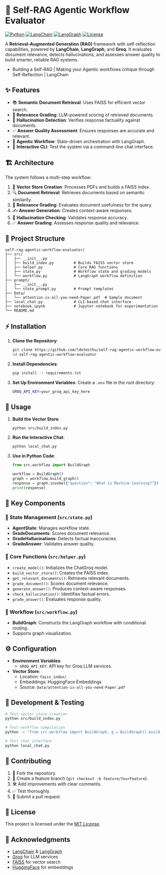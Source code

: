 # 🤖 Self-RAG Agentic Workflow Evaluator

[![Python](https://img.shields.io/badge/Python-3.9%2B-blue.svg)](https://www.python.org/)
[![LangChain](https://img.shields.io/badge/LangChain-Framework-green.svg)](https://www.langchain.com/)
[![LangGraph](https://img.shields.io/badge/LangGraph-Workflow-orange.svg)](https://www.langchain.com/langgraph)
[![License](https://img.shields.io/badge/License-MIT-purple.svg)](LICENSE)

A **Retrieval-Augmented Generation (RAG)** framework with self-reflection capabilities, powered by **LangChain**, **LangGraph**, and **Groq**. It evaluates document relevance, detects hallucinations, and assesses answer quality to build smarter, reliable RAG systems.

* Building a Self-RAG | Making your Agentic workflows critique through Self-Reflection | LangChain

## ✨ Features

- 📚 **Semantic Document Retrieval**: Uses FAISS for efficient vector search.
- 🎯 **Relevance Grading**: LLM-powered scoring of retrieved documents.
- 🚨 **Hallucination Detection**: Verifies response factuality against documents.
- ✅ **Answer Quality Assessment**: Ensures responses are accurate and relevant.
- 🔄 **Agentic Workflow**: State-driven orchestration with LangGraph.
- 💬 **Interactive CLI**: Test the system via a command-line chat interface.

## 🏗️ Architecture

The system follows a multi-step workflow:

1. 📂 **Vector Store Creation**: Processes PDFs and builds a FAISS index.
2. 🔍 **Document Retrieval**: Retrieves documents based on semantic similarity.
3. 🎯 **Relevance Grading**: Evaluates document usefulness for the query.
4. ✍️ **Answer Generation**: Creates context-aware responses.
5. 🚨 **Hallucination Checking**: Validates response accuracy.
6. ✅ **Answer Grading**: Assesses response quality and relevance.

## 📂 Project Structure

```
self-rag-agentic-workflow-evaluator/
├── src/
│   ├── __init__.py
│   ├── build_index.py         # Builds FAISS vector store
│   ├── helper.py              # Core RAG functions
│   ├── state.py               # Workflow state and grading models
│   └── workflow.py            # LangGraph workflow definition
├── prompt/
│   ├── __init__.py
│   └── state_prompt.py        # Prompt templates
├── Data/
│   └── attention-is-all-you-need-Paper.pdf  # Sample document
├── local_chat.py              # CLI-based chat interface
├── notebook.ipynb             # Jupyter notebook for experimentation
└── README.md
```

## ⚡ Installation

1. **Clone the Repository**:
   ```bash
   git clone https://github.com/ldotmithu/self-rag-agentic-workflow-evaluator.git
   cd self-rag-agentic-workflow-evaluator
   ```

2. **Install Dependencies**:
   ```bash
   pip install -r requirements.txt
   ```

3. **Set Up Environment Variables**:
   Create a `.env` file in the root directory:
   ```bash
   GROQ_API_KEY=your_groq_api_key_here
   ```

## 🚀 Usage

1. **Build the Vector Store**:
   ```bash
   python src/build_index.py
   ```

2. **Run the Interactive Chat**:
   ```bash
   python local_chat.py
   ```

3. **Use in Python Code**:
   ```python
   from src.workflow import BuildGraph

   workflow = BuildGraph()
   graph = workflow.build_graph()
   response = graph.invoke({"question": "What is Machine Learning?"})
   print(response)
   ```

## 🧩 Key Components

### 📌 State Management (`src/state.py`)
- **AgentState**: Manages workflow state.
- **GradeDocuments**: Scores document relevance.
- **GradeHallucinations**: Detects factual inaccuracies.
- **GradeAnswer**: Validates answer quality.

### 📌 Core Functions (`src/helper.py`)
- `create_model()`: Initializes the ChatGroq model.
- `build_vector_store()`: Creates the FAISS index.
- `get_relevant_documents()`: Retrieves relevant documents.
- `grade_document()`: Scores document relevance.
- `generate_answer()`: Produces context-aware responses.
- `check_hallucination()`: Identifies factual errors.
- `grade_answer()`: Evaluates response quality.

### 📌 Workflow (`src/workflow.py`)
- **BuildGraph**: Constructs the LangGraph workflow with conditional routing.
- Supports graph visualization.

## ⚙️ Configuration

- **Environment Variables**:
  - `GROQ_API_KEY`: API key for Groq LLM services.
- **Vector Store**:
  - Location: `faiss_index/`
  - Embeddings: HuggingFace Embeddings
  - Source: `Data/attention-is-all-you-need-Paper.pdf`

## 🧪 Development & Testing

```bash
# Test vector store creation
python src/build_index.py

# Test workflow compilation
python -c "from src.workflow import BuildGraph; g = BuildGraph().build_graph(); print('✅ Graph compiled')"

# Test chat interface
python local_chat.py
```

## 🤝 Contributing

1. 🍴 Fork the repository.
2. 🌱 Create a feature branch (`git checkout -b feature/YourFeature`).
3. 🛠️ Add improvements with clear comments.
4. ✅ Test thoroughly.
5. 🔄 Submit a pull request.

## 📜 License

This project is licensed under the [MIT License](LICENSE).

## 🙏 Acknowledgments

- [LangChain](https://www.langchain.com/) & [LangGraph](https://www.langchain.com/langgraph)
- [Groq](https://groq.com/) for LLM services
- [FAISS](https://github.com/facebookresearch/faiss) for vector search
- [HuggingFace](https://huggingface.co/) for embeddings